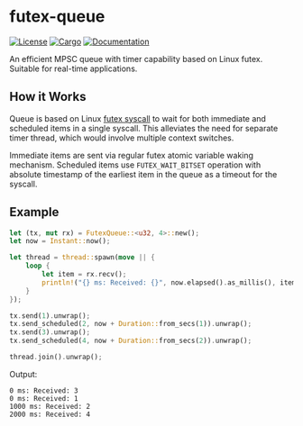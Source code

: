 # futex-queue

[![License](https://img.shields.io/badge/license-MIT%2FApache--2.0-blue.svg)](https://github.com/chemicstry/futex-queue)
[![Cargo](https://img.shields.io/crates/v/futex-queue.svg)](https://crates.io/crates/futex-queue)
[![Documentation](https://docs.rs/futex-queue/badge.svg)](https://docs.rs/futex-queue)

An efficient MPSC queue with timer capability based on Linux futex. Suitable for real-time applications.

## How it Works

Queue is based on Linux [futex syscall](https://man7.org/linux/man-pages/man2/futex.2.html) to wait for both immediate and scheduled items in a single syscall. This alleviates the need for separate timer thread, which would involve multiple context switches.

Immediate items are sent via regular futex atomic variable waking mechanism. Scheduled items use `FUTEX_WAIT_BITSET` operation with absolute timestamp of the earliest item in the queue as a timeout for the syscall.

## Example

```rust
let (tx, mut rx) = FutexQueue::<u32, 4>::new();
let now = Instant::now();

let thread = thread::spawn(move || {
    loop {
        let item = rx.recv();
        println!("{} ms: Received: {}", now.elapsed().as_millis(), item.value());
    }
});

tx.send(1).unwrap();
tx.send_scheduled(2, now + Duration::from_secs(1)).unwrap();
tx.send(3).unwrap();
tx.send_scheduled(4, now + Duration::from_secs(2)).unwrap();

thread.join().unwrap();
```

Output:

```
0 ms: Received: 3
0 ms: Received: 1
1000 ms: Received: 2
2000 ms: Received: 4
```

